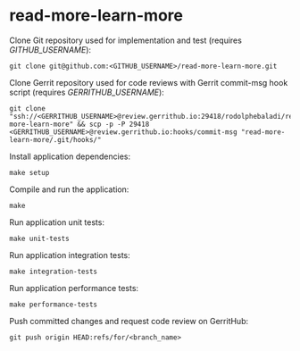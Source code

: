 # read-more-learn-more

Clone Git repository used for implementation and test (requires *GITHUB_USERNAME*):
```
git clone git@github.com:<GITHUB_USERNAME>/read-more-learn-more.git
```

Clone Gerrit repository used for code reviews with Gerrit commit-msg hook script (requires *GERRITHUB_USERNAME*): 
```
git clone "ssh://<GERRITHUB_USERNAME>@review.gerrithub.io:29418/rodolphebaladi/read-more-learn-more" && scp -p -P 29418 <GERRITHUB_USERNAME>@review.gerrithub.io:hooks/commit-msg "read-more-learn-more/.git/hooks/"
```

Install application dependencies:
```
make setup
```

Compile and run the application:
```
make
```

Run application unit tests:
```
make unit-tests
```

Run application integration tests:
```
make integration-tests
```

Run application performance tests:
```
make performance-tests
```

Push committed changes and request code review on GerritHub:
```
git push origin HEAD:refs/for/<branch_name>
```
